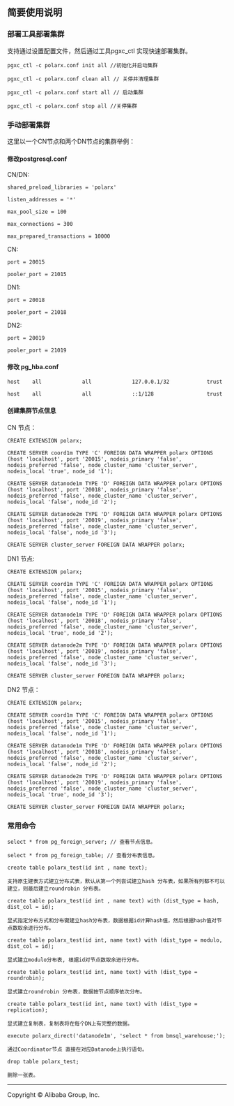## 简要使用说明

### 部署工具部署集群

支持通过设置配置文件，然后通过工具pgxc_ctl 实现快速部署集群。

    pgxc_ctl -c polarx.conf init all //初始化并启动集群

    pgxc_ctl -c polarx.conf clean all // 关停并清理集群

    pgxc_ctl -c polarx.conf start all // 启动集群

    pgxc_ctl -c polarx.conf stop all //关停集群

### 手动部署集群

这里以一个CN节点和两个DN节点的集群举例：

#### 修改postgresql.conf

CN/DN:

    shared_preload_libraries = 'polarx'

    listen_addresses = '*'

    max_pool_size = 100

    max_connections = 300

    max_prepared_transactions = 10000

CN:

    port = 20015

    pooler_port = 21015

DN1:

    port = 20018

    pooler_port = 21018

DN2:

    port = 20019

    pooler_port = 21019


#### 修改 pg_hba.conf

    host    all             all             127.0.0.1/32            trust

    host    all             all             ::1/128                 trust


#### 创建集群节点信息

CN 节点：

    CREATE EXTENSION polarx;

    CREATE SERVER coord1m TYPE 'C' FOREIGN DATA WRAPPER polarx OPTIONS (host 'localhost', port '20015', nodeis_primary 'false', nodeis_preferred 'false', node_cluster_name 'cluster_server', nodeis_local 'true', node_id '1');

    CREATE SERVER datanode1m TYPE 'D' FOREIGN DATA WRAPPER polarx OPTIONS (host 'localhost', port '20018', nodeis_primary 'false', nodeis_preferred 'false', node_cluster_name 'cluster_server', nodeis_local 'false', node_id '2');

    CREATE SERVER datanode2m TYPE 'D' FOREIGN DATA WRAPPER polarx OPTIONS (host 'localhost', port '20019', nodeis_primary 'false', nodeis_preferred 'false', node_cluster_name 'cluster_server', nodeis_local 'false', node_id '3');

    CREATE SERVER cluster_server FOREIGN DATA WRAPPER polarx;


DN1 节点:

    CREATE EXTENSION polarx;

    CREATE SERVER coord1m TYPE 'C' FOREIGN DATA WRAPPER polarx OPTIONS (host 'localhost', port '20015', nodeis_primary 'false', nodeis_preferred 'false', node_cluster_name 'cluster_server', nodeis_local 'false', node_id '1');

    CREATE SERVER datanode1m TYPE 'D' FOREIGN DATA WRAPPER polarx OPTIONS (host 'localhost', port '20018', nodeis_primary 'false', nodeis_preferred 'false', node_cluster_name 'cluster_server', nodeis_local 'true', node_id '2');

    CREATE SERVER datanode2m TYPE 'D' FOREIGN DATA WRAPPER polarx OPTIONS (host 'localhost', port '20019', nodeis_primary 'false', nodeis_preferred 'false', node_cluster_name 'cluster_server', nodeis_local 'false', node_id '3');

    CREATE SERVER cluster_server FOREIGN DATA WRAPPER polarx;


DN2 节点：

    CREATE EXTENSION polarx;

    CREATE SERVER coord1m TYPE 'C' FOREIGN DATA WRAPPER polarx OPTIONS (host 'localhost', port '20015', nodeis_primary 'false', nodeis_preferred 'false', node_cluster_name 'cluster_server', nodeis_local 'false', node_id '1');

    CREATE SERVER datanode1m TYPE 'D' FOREIGN DATA WRAPPER polarx OPTIONS (host 'localhost', port '20018', nodeis_primary 'false', nodeis_preferred 'false', node_cluster_name 'cluster_server', nodeis_local 'false', node_id '2');

    CREATE SERVER datanode2m TYPE 'D' FOREIGN DATA WRAPPER polarx OPTIONS (host 'localhost', port '20019', nodeis_primary 'false', nodeis_preferred 'false', node_cluster_name 'cluster_server', nodeis_local 'true', node_id '3');

    CREATE SERVER cluster_server FOREIGN DATA WRAPPER polarx;



### 常用命令

    select * from pg_foreign_server; // 查看节点信息。

    select * from pg_foreign_table; // 查看分布表信息。

    create table polarx_test(id int , name text);

    支持原生建表方式建立分布式表，默认从第一个列尝试建立hash 分布表，如果所有列都不可以建立，则最后建立roundrobin 分布表。

    create table polarx_test(id int , name text) with (dist_type = hash, dist_col = id);

    显式指定分布方式和分布键建立hash分布表，数据根据id计算hash值，然后根据hash值对节点数取余进行分布。

    create table polarx_test(id int, name text) with (dist_type = modulo, dist_col = id);

    显式建立modulo分布表, 根据id对节点数取余进行分布。

    create table polarx_test(id int, name text) with (dist_type = roundrobin);

    显式建立roundrobin 分布表，数据按节点顺序依次分布。

    create table polarx_test(id int, name text) with (dist_type = replication);

    显式建立复制表，复制表将在每个DN上有完整的数据。

    execute polarx_direct('datanode1m', 'select * from bmsql_warehouse;');

    通过Coordinator节点 直接在对应Datanode上执行语句。

    drop table polarx_test;

    删除一张表。

___

Copyright © Alibaba Group, Inc.
